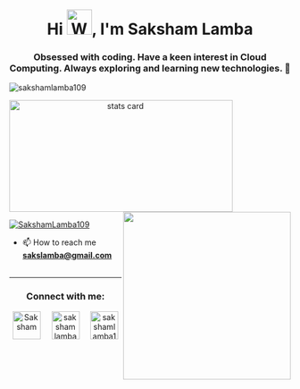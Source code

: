 <h1 align="center">Hi <img src="https://raw.githubusercontent.com/nixin72/nixin72/master/wave.gif"
         alt="Waving hand animated gif"
         height="45"
         width="45" />, I'm Saksham Lamba</h1>
<h3 align="center">Obsessed with coding. Have a keen interest in Cloud Computing. Always exploring and learning new technologies. 💚</h3>

<p align="left"> <img src="https://komarev.com/ghpvc/?username=sakshamlamba109&label=Profile%20views&color=0e75b6&style=flat" alt="sakshamlamba109" /> </p>


<p>
<a align= "center" href="https://github.com/sakshamlamba109">
  <img alt= "stats card" height="200px" width="400" src="https://github-readme-stats.vercel.app/api?username=sakshamlamba109&theme=cobalt&show_icons=true&count_private=true" />
  <img align="right" height="300px" width="300px" src="https://media.giphy.com/media/jTNG3RF6EwbkpD4LZx/giphy.gif" /> </a>

</p>





<p align="left"> <a href="https://twitter.com/SakshamLamba109" target="blank"><img src="https://img.shields.io/twitter/follow/SakshamLamba109?logo=twitter&style=for-the-badge" alt="SakshamLamba109" /></a> </p>

- 📫 How to reach me **sakslamba@gmail.com**
 <br><br>
<hr>

<h3 align="center">Connect with me:</h3>
<p align="center">
<a href="https://twitter.com/SakshamLamba109" target="blank"><img align="center" src="https://img.icons8.com/cute-clipart/64/000000/twitter.png" alt="Saksham" height="50" width="50" /></a> &nbsp;&nbsp;&nbsp;
<a href="https://www.linkedin.com/in/sakshamlamba109/" target="blank"><img align="center" src="https://img.icons8.com/cute-clipart/64/000000/linkedin.png" alt="saksham lamba" height="50" width="50" /></a>&nbsp;&nbsp;&nbsp;&nbsp;
<a href="https://www.instagram.com/saksham_209/" target="blank"><img align="center" src="https://img.icons8.com/cute-clipart/64/000000/instagram-new.png" alt="sakshamlamba109" height="50" width="50" /></a>
</p>

<p>

